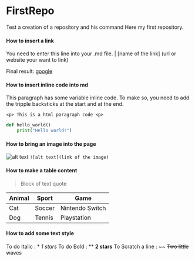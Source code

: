 # FirstRepo
Test a creation of a repository and his command
Here my first repository.

#### How to insert a link
You need to enter this line into your .md file. | [name of the link] (url or website your want to link)

Final result:  [google](http://www.google.com)

#### How to insert inline code into md
This paragraph has some variable inline code. To make so, you need to add the tripple backsticks at the start and at the end.

``` hmtl code
<p> This is a html paragraph code <p>
```

```python
def hello_world()
    print("Hello world!")
```

#### How to bring an image into the page
![alt text](http://picsum.photos/200/)
```![alt text](link of the image)```


#### How to make a table content
> Block of text quote

| Animal | Sport | Game|
| --- | --- | --- |
Cat | Soccer | Nintendo Switch 
Dog | Tennis | Playstation

#### How to add some text style

To do Italic : *  *1 stars*
To do Bold : ** **2 stars**
To Scratch a line : ~~ ~~Two little waves~~